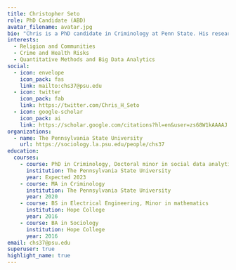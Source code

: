 ```yaml
---
title: Christopher Seto
role: PhD Candidate (ABD)
avatar_filename: avatar.jpg
bio: "Chris is a PhD candidate in Criminology at Penn State. His research interests focus on religious and ideological effects on crime and health and the application of spatial methods and big data analytics to understanding these phenomena at scale."
interests:
  - Religion and Communities
  - Crime and Health Risks
  - Quantitative Methods and Big Data Analytics
social:
  - icon: envelope
    icon_pack: fas
    link: mailto:chs37@psu.edu
  - icon: twitter
    icon_pack: fab
    link: https://twitter.com/Chris_H_Seto
  - icon: google-scholar
    icon_pack: ai
    link: https://scholar.google.com/citations?hl=en&user=zs68W1kAAAAJ
organizations:
  - name: The Pennsylvania State University
    url: https://sociology.la.psu.edu/people/chs37
education:
  courses:
    - course: PhD in Criminology, Doctoral minor in social data analytics
      institution: The Pennsylvania State University
      year: Expected 2023
    - course: MA in Criminology
      institution: The Pennsylvania State University
      year: 2020
    - course: BS in Electrical Engineering, Minor in mathematics
      institution: Hope College
      year: 2016
    - course: BA in Sociology
      institution: Hope College
      year: 2016
email: chs37@psu.edu
superuser: true
highlight_name: true
---
```

